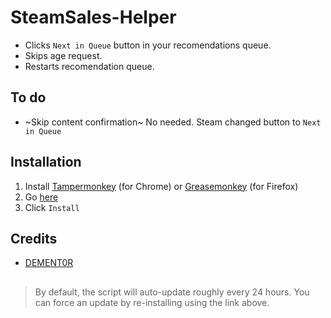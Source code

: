 # SteamSales-Helper
* Clicks `Next in Queue` button in your recomendations queue.
* Skips age request.
* Restarts recomendation queue.

## To do
* ~Skip content confirmation~ No needed. Steam changed button to `Next in Queue`

## Installation
1. Install [Tampermonkey](https://chrome.google.com/webstore/detail/tampermonkey/dhdgffkkebhmkfjojejmpbldmpobfkfo) (for Chrome) or [Greasemonkey](https://addons.mozilla.org/en-US/firefox/addon/greasemonkey/) (for Firefox)
2. Go [here](https://github.com/EarsKilla/SteamSales-Helper/raw/master/SSh.user.js)
3. Click `Install`

## Credits
* [DEMENT0R](https://github.com/DEMENT0R/)
##
> By default, the script will auto-update roughly every 24 hours. You can force an update by re-installing using the link above.
